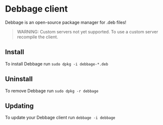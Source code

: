 # Debbage client

Debbage is an open-source package manager for .deb files!

> WARNING: Custom servers not yet supported. To use a custom server recompile the client.

## Install

To install Debbage run `sudo dpkg -i debbage-*.deb`

## Uninstall

To remove Debbage run `sudo dpkg -r debbage`

## Updating

To update your Debbage client run `debbage -i debbage`